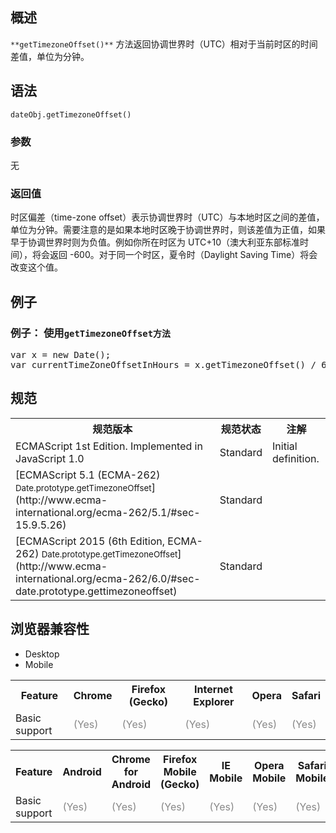 ## 概述

`**getTimezoneOffset()**` 方法返回协调世界时（UTC）相对于当前时区的时间差值，单位为分钟。

## 语法

    dateObj.getTimezoneOffset()

### 参数

无

### 返回值

时区偏差（time-zone offset）表示协调世界时（UTC）与本地时区之间的差值，单位为分钟。需要注意的是如果本地时区晚于协调世界时，则该差值为正值，如果早于协调世界时则为负值。例如你所在时区为 UTC+10（澳大利亚东部标准时间），将会返回 -600。对于同一个时区，夏令时（Daylight Saving Time）将会改变这个值。

## 例子

### 例子： 使用`getTimezoneOffset方法`

<pre class="brush:js">var x = new Date();
var currentTimeZoneOffsetInHours = x.getTimezoneOffset() / 60;
</pre>

## 规范

<table class="standard-table">

<tbody>

<tr>

<th scope="col">规范版本</th>

<th scope="col">规范状态</th>

<th scope="col">注解</th>

</tr>

<tr>

<td>ECMAScript 1st Edition. Implemented in JavaScript 1.0</td>

<td>Standard</td>

<td>Initial definition.</td>

</tr>

<tr>

<td>[ECMAScript 5.1 (ECMA-262)  
<small lang="zh-CN">Date.prototype.getTimezoneOffset</small>](http://www.ecma-international.org/ecma-262/5.1/#sec-15.9.5.26)</td>

<td><span class="spec-Standard">Standard</span></td>

<td> </td>

</tr>

<tr>

<td>[ECMAScript 2015 (6th Edition, ECMA-262)  
<small lang="zh-CN">Date.prototype.getTimezoneOffset</small>](http://www.ecma-international.org/ecma-262/6.0/#sec-date.prototype.gettimezoneoffset)</td>

<td><span class="spec-Standard">Standard</span></td>

<td> </td>

</tr>

</tbody>

</table>

## 浏览器兼容性

<div class="htab"><a name="AutoCompatibilityTable" id="AutoCompatibilityTable"></a>

*   <a>Desktop</a>
*   <a>Mobile</a>

</div>

<div id="compat-desktop">

<table class="compat-table">

<tbody>

<tr>

<th>Feature</th>

<th>Chrome</th>

<th>Firefox (Gecko)</th>

<th>Internet Explorer</th>

<th>Opera</th>

<th>Safari</th>

</tr>

<tr>

<td>Basic support</td>

<td><span title="Please update this with the earliest version of support." style="color: #888;">(Yes)</span></td>

<td><span title="Please update this with the earliest version of support." style="color: #888;">(Yes)</span></td>

<td><span title="Please update this with the earliest version of support." style="color: #888;">(Yes)</span></td>

<td><span title="Please update this with the earliest version of support." style="color: #888;">(Yes)</span></td>

<td><span title="Please update this with the earliest version of support." style="color: #888;">(Yes)</span></td>

</tr>

</tbody>

</table>

</div>

<div id="compat-mobile">

<table class="compat-table">

<tbody>

<tr>

<th>Feature</th>

<th>Android</th>

<th>Chrome for Android</th>

<th>Firefox Mobile (Gecko)</th>

<th>IE Mobile</th>

<th>Opera Mobile</th>

<th>Safari Mobile</th>

</tr>

<tr>

<td>Basic support</td>

<td><span title="Please update this with the earliest version of support." style="color: #888;">(Yes)</span></td>

<td><span title="Please update this with the earliest version of support." style="color: #888;">(Yes)</span></td>

<td><span title="Please update this with the earliest version of support." style="color: #888;">(Yes)</span></td>

<td><span title="Please update this with the earliest version of support." style="color: #888;">(Yes)</span></td>

<td><span title="Please update this with the earliest version of support." style="color: #888;">(Yes)</span></td>

<td><span title="Please update this with the earliest version of support." style="color: #888;">(Yes)</span></td>

</tr>

</tbody>

</table>

</div>